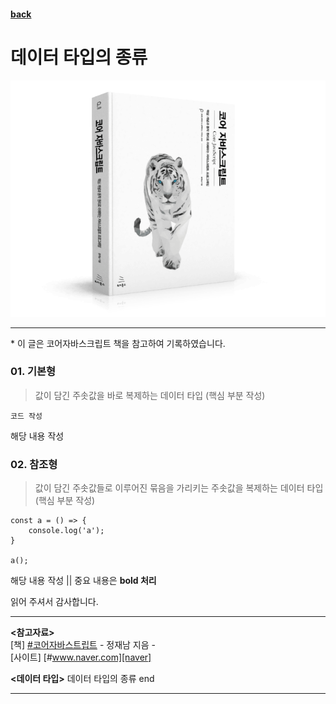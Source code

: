 #### [back](./../README.md)

# 데이터 타입의 종류

<p align="center">
    <img src="../image/main.png">
</p>

---

<p> * 이 글은 코어자바스크립트 책을 참고하여 기록하였습니다. </p>

### 01. 기본형

> 값이 담긴 주솟값을 바로 복제하는 데이터 타입 (핵심 부분 작성)

```
코드 작성
```

<p>해당 내용 작성</p>

### 02. 참조형

> 값이 담긴 주솟값들로 이루어진 묶음을 가리키는 주솟값을 복제하는 데이터 타입 (핵심 부분 작성)

```
const a = () => {
    console.log('a');
}

a();
```

<p>해당 내용 작성 || 중요 내용은 <strong>bold 처리</strong> </p>

<span>읽어 주셔서 감사합니다.</span>

---

<strong><참고자료></strong>
</br>
[책] [#코어자바스트립트][core-javascript] - 정재남 지음 -
</br>
[사이트] [#www.naver.com][naver]

<strong><데이터 타입></strong> 데이터 타입의 종류 end

---

[core-javascript]: https://www.aladin.co.kr/shop/wproduct.aspx?ISBN=K532636268&start=pnaver_02
[naver]: https://www.aladin.co.kr/shop/wproduct.aspx?ISBN=K532636268&start=pnaver_02

